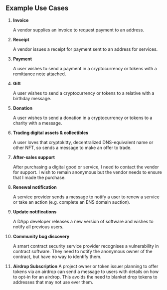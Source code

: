 ## Example Use Cases
1. **Invoice**

    A vendor supplies an invoice to request payment to an address.

2. **Receipt**

    A vendor issues a receipt for payment sent to an address for services.

3. **Payment**

    A user wishes to send a payment in a cryptocurrency or tokens with a remittance note attached.

4. **Gift**

    A user wishes to send a cryptocurrency or tokens to a relative with a birthday message.

5. **Donation**

    A user wishes to send a donation in a cryptocurrency or tokens to a charity with a message.

6. **Trading digital assets & collectibles**

    A user loves that cryptokitty, decentralized DNS-equivalent name or other NFT, so sends a message to make an offer to trade.

7. **After-sales support**

    After purchasing a digital good or service, I need to contact the vendor for support. I wish to remain anonymous but the vendor needs to ensure that I made the purchase.

8. **Renewal notification**

    A service provider sends a message to notify a user to renew a service or take an action (e.g. complete an ENS domain auction). 

9. **Update notifications**

    A DApp developer releases a new version of software and wishes to notify all previous users.

10. **Community bug discovery**

    A smart contract security service provider recognises a vulnerability in contract software. They need to notify the anonymous owner of the contract, but have no way to identify them.
    
11. **Airdrop Subscription**
    A project owner or token issuer planning to offer tokens via an airdrop can send a message to users with details on how to opt-in for an airdrop. This avoids the need to blanket drop tokens to addresses that may not use ever them.

